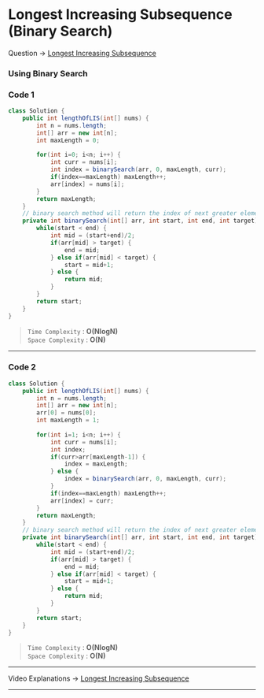 # Longest Increasing Subsequence (Binary Search)
Question -> [Longest Increasing Subsequence](https://leetcode.com/problems/longest-increasing-subsequence/)       

### Using Binary Search
### Code 1
```java
class Solution {
    public int lengthOfLIS(int[] nums) {
        int n = nums.length;
        int[] arr = new int[n];
        int maxLength = 0;
        
        for(int i=0; i<n; i++) {
            int curr = nums[i];
            int index = binarySearch(arr, 0, maxLength, curr);
            if(index==maxLength) maxLength++;
            arr[index] = nums[i];
        }
        return maxLength;
    }
    // binary search method will return the index of next greater element of target if target is not found
    private int binarySearch(int[] arr, int start, int end, int target) {
        while(start < end) {
            int mid = (start+end)/2;
            if(arr[mid] > target) {
                end = mid;
            } else if(arr[mid] < target) {
                start = mid+1;
            } else {
                return mid;
            }
        }
        return start;
    }
}
```
> `Time Complexity` : **O(NlogN)**           
> `Space Complexity` : **O(N)**
---
### Code 2
```java
class Solution {
    public int lengthOfLIS(int[] nums) {
        int n = nums.length;
        int[] arr = new int[n];
        arr[0] = nums[0];
        int maxLength = 1;
        
        for(int i=1; i<n; i++) {
            int curr = nums[i];
            int index;
            if(curr>arr[maxLength-1]) {
                index = maxLength;
            } else {
                index = binarySearch(arr, 0, maxLength, curr);
            }
            if(index==maxLength) maxLength++;
            arr[index] = curr;
        }
        return maxLength;
    }
    // binary search method will return the index of next greater element of target if target is not found
    private int binarySearch(int[] arr, int start, int end, int target) {
        while(start < end) {
            int mid = (start+end)/2;
            if(arr[mid] > target) {
                end = mid;
            } else if(arr[mid] < target) {
                start = mid+1;
            } else {
                return mid;
            }
        }
        return start;
    }
}
```
> `Time Complexity` : **O(NlogN)**           
> `Space Complexity` : **O(N)**
---
Video Explanations -> [Longest Increasing Subsequence](https://youtu.be/on2hvxBXJH4?list=PLgUwDviBIf0qUlt5H_kiKYaNSqJ81PMMY)   
<hr>

